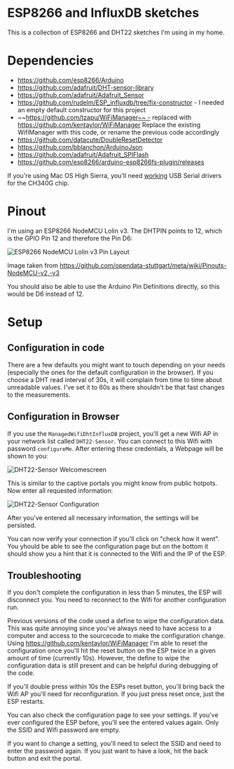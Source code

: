# ESP8266 and InfluxDB sketches
This is a collection of ESP8266 and DHT22 sketches I'm using in my home. 

# Dependencies
- https://github.com/esp8266/Arduino
- https://github.com/adafruit/DHT-sensor-library
- https://github.com/adafruit/Adafruit_Sensor
- https://github.com/rudelm/ESP_influxdb/tree/fix-constructor - I needed an empty default constructor for this project
- ~~https://github.com/tzapu/WiFiManager~~ - replaced with https://github.com/kentaylor/WiFiManager Replace the existing WifiManager with this code, or rename the previous code accordingly
- https://github.com/datacute/DoubleResetDetector
- https://github.com/bblanchon/ArduinoJson
- https://github.com/adafruit/Adafruit_SPIFlash
- https://github.com/esp8266/arduino-esp8266fs-plugin/releases 

If you're using Mac OS High Sierra, you'll need [working](https://www.reddit.com/r/arduino/comments/7cq68i/any_new_drivers_for_ch340g_on_mac_os_high_sierra/) USB Serial drivers for the CH340G chip.

# Pinout
I'm using an ESP8266 NodeMCU Lolin v3. The DHTPIN points to 12, which is the GPIO Pin 12 and therefore the Pin D6:

![ESP8266 NodeMCU Lolin v3 Pin Layout](./images/esp8266-nodemcu-dev-kit-v3-pins.jpg "ESP8266 NodeMCU Lolin v3 Pin Layout")

Image taken from https://github.com/opendata-stuttgart/meta/wiki/Pinouts-NodeMCU-v2,-v3

You should also be able to use the Arduino Pin Definitions directly, so this would be D6 instead of 12.

# Setup
## Configuration in code
There are a few defaults you might want to touch depending on your needs (especially the ones for the default configuration in the browser). If you choose a DHT read interval of 30s, it will complain from time to time about unreadable values. I've set it to 60s as there shouldn't be that fast changes to the measurements.

## Configuration in Browser
If you use the `ManagedWifiDhtInfluxDB` project, you'll get a new Wifi AP in your network list called `DHT22-Sensor`. You can connect to this Wifi with password `configureMe`. After entering these credentials, a Webpage will be shown to you:

![DHT22-Sensor Welcomescreen](./images/DHT22-Sensor-Welcome.png "DHT22-Sensor Welcomescreen")

This is similar to the captive portals you might know from public hotpots. Now enter all requested information:

![DHT22-Sensor Configuration](./images/DHT22-Sensor-Configuration.png "DHT22-Sensor Configuration")

After you've entered all necessary information, the settings will be persisted.

You can now verify your connection if you'll click on "check how it went". You yhould be able to see the configuration page but on the bottom it should show you a hint that it is connected to the Wifi and the IP of the ESP.

## Troubleshooting
If you don't complete the configuration in less than 5 minutes, the ESP will disconnect you. You need to reconnect to the Wifi for another configuration run.

Previous versions of the code used a define to wipe the configuration data. This was quite annoying since you've always need to have access to a computer and access to the sourcecode to make the configuration change. Using https://github.com/kentaylor/WiFiManager I'm able to reset the configuration once you'll hit the reset button on the ESP twice in a given amount of time (currently 10s). However, the define to wipe the configuration data is still present and can be helpful during debugging of the code. 

If you'll double press within 10s the ESPs reset button, you'll bring back the Wifi AP you'll need for reconfiguration. If you just press reset once, just the ESP restarts.

You can also check the configuration page to see your settings. If you've ever configured the ESP before, you'll see the entered values again. Only the SSID and Wifi password are empty.

If you want to change a setting, you'll need to select the SSID and need to enter the password again. If you just want to have a look, hit the back button and exit the portal.